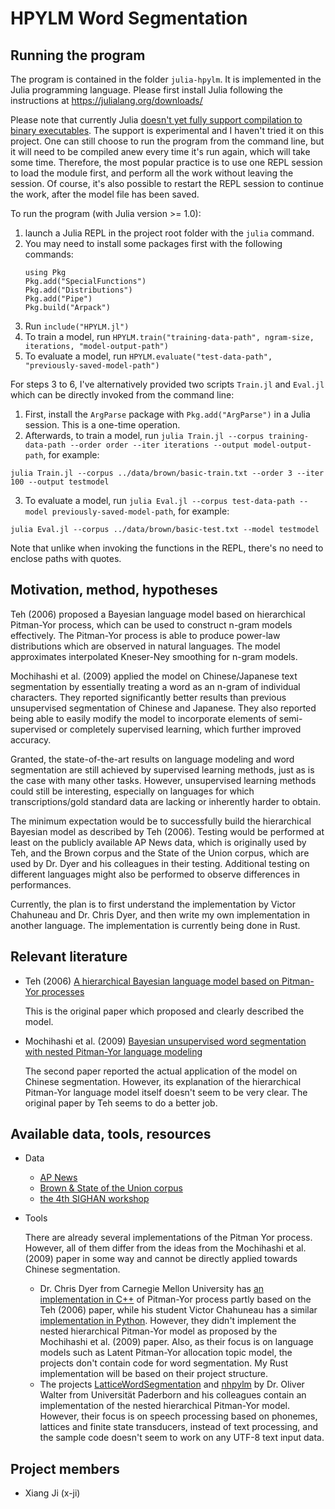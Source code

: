 # HPYLM Word Segmentation

## Running the program

The program is contained in the folder `julia-hpylm`. It is implemented in the Julia programming language. Please first install Julia following the instructions at https://julialang.org/downloads/

Please note that currently Julia [doesn't yet fully support compilation to binary executables](https://stackoverflow.com/questions/50608970/if-a-julia-script-is-run-from-the-command-line-does-it-need-to-be-re-compiled-e). The support is experimental and I haven't tried it on this project. One can still choose to run the program from the command line, but it will need to be compiled anew every time it's run again, which will take some time. Therefore, the most popular practice is to use one REPL session to load the module first, and perform all the work without leaving the session. Of course, it's also possible to restart the REPL session to continue the work, after the model file has been saved.

To run the program (with Julia version >= 1.0):

1. launch a Julia REPL in the project root folder with the `julia` command.
2. You may need to install some packages first with the following commands:
   ```
   using Pkg
   Pkg.add("SpecialFunctions")
   Pkg.add("Distributions")
   Pkg.add("Pipe")
   Pkg.build("Arpack")
   ```
3. Run `include("HPYLM.jl")`
4. To train a model, run `HPYLM.train("training-data-path", ngram-size, iterations, "model-output-path")`
5. To evaluate a model, run `HPYLM.evaluate("test-data-path", "previously-saved-model-path")`

For steps 3 to 6, I've alternatively provided two scripts `Train.jl` and `Eval.jl` which can be directly invoked from the command line:

1. First, install the `ArgParse` package with `Pkg.add("ArgParse")` in a Julia session. This is a one-time operation.
2. Afterwards, to train a model, run `julia Train.jl --corpus training-data-path --order order --iter iterations --output model-output-path`, for example:

`julia Train.jl --corpus ../data/brown/basic-train.txt --order 3 --iter 100 --output testmodel`

3. To evaluate a model, run `julia Eval.jl --corpus test-data-path --model previously-saved-model-path`, for example:

`julia Eval.jl --corpus ../data/brown/basic-test.txt --model testmodel`

Note that unlike when invoking the functions in the REPL, there's no need to enclose paths with quotes.

## Motivation, method, hypotheses

Teh (2006) proposed a Bayesian language model based on hierarchical Pitman-Yor process, which can be used to construct n-gram models effectively. The Pitman-Yor process is able to produce power-law distributions which are observed in natural languages. The model approximates interpolated Kneser-Ney smoothing for n-gram models.

Mochihashi et al. (2009) applied the model on Chinese/Japanese text segmentation by essentially treating a word as an n-gram of individual characters. They reported significantly better results than previous unsupervised segmentation of Chinese and Japanese. They also reported being able to easily modify the model to incorporate elements of semi-supervised or completely supervised learning, which further improved accuracy.

Granted, the state-of-the-art results on language modeling and word segmentation are still achieved by supervised learning methods, just as is the case with many other tasks. However, unsupervised learning methods could still be interesting, especially on languages for which transcriptions/gold standard data are lacking or inherently harder to obtain.

The minimum expectation would be to successfully build the hierarchical Bayesian model as described by Teh (2006). Testing would be performed at least on the publicly available AP News data, which is originally used by Teh, and the Brown corpus and the State of the Union corpus, which are used by Dr. Dyer and his colleagues in their testing. Additional testing on different languages might also be performed to observe differences in performances.

Currently, the plan is to first understand the implementation by Victor Chahuneau and Dr. Chris Dyer, and then write my own implementation in another language. The implementation is currently being done in Rust.

## Relevant literature

- Teh (2006) [
  A hierarchical Bayesian language model based on Pitman-Yor processes
  ](https://dl.acm.org/citation.cfm?id=1220299)

  This is the original paper which proposed and clearly described the model.

- Mochihashi et al. (2009) [
  Bayesian unsupervised word segmentation with nested Pitman-Yor language modeling
  ](https://dl.acm.org/citation.cfm?id=1687894)

  The second paper reported the actual application of the model on Chinese segmentation. However, its explanation of the hierarchical Pitman-Yor language model itself doesn't seem to be very clear. The original paper by Teh seems to do a better job.

## Available data, tools, resources

- Data

  - [AP News](https://ibm.ent.box.com/s/ls61p8ovc1y87w45oa02zink2zl7l6z4)
  - [Brown & State of the Union corpus](http://demo.clab.cs.cmu.edu/cdyer/dhpyplm-data.tar.gz)
  - [the 4th SIGHAN workshop](http://sighan.cs.uchicago.edu/bakeoff2005/)

- Tools

  There are already several implementations of the Pitman Yor process. However, all of them differ from the ideas from the Mochihashi et al. (2009) paper in some way and cannot be directly applied towards Chinese segmentation.

  - Dr. Chris Dyer from Carnegie Mellon University has [an implementation in C++](https://github.com/redpony/cpyp) of Pitman-Yor process partly based on the Teh (2006) paper, while his student Victor Chahuneau has a similar [implementation in Python](https://github.com/vchahun/vpyp). However, they didn't implement the nested hierarchical Pitman-Yor model as proposed by the Mochihashi et al. (2009) paper. Also, as their focus is on language models such as Latent Pitman-Yor allocation topic model, the projects don't contain code for word segmentation. My Rust implementation will be based on their project structure.
  - The projects [LatticeWordSegmentation](https://github.com/fgnt/LatticeWordSegmentation) and [nhpylm](https://github.com/fgnt/nhpylm) by Dr. Oliver Walter from Universität Paderborn and his colleagues contain an implementation of the nested hierarchical Pitman-Yor model. However, their focus is on speech processing based on phonemes, lattices and finite state transducers, instead of text processing, and the sample code doesn't seem to work on any UTF-8 text input data.

## Project members

- Xiang Ji (x-ji)
